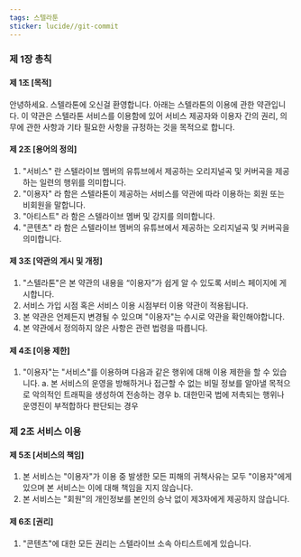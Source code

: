 ```yaml
---
tags: 스텔라툰
sticker: lucide//git-commit
---
```


### 제 1장 총칙
#### 제 1조 [목적]
안녕하세요. 스텔라톤에 오신걸 환영합니다. 아래는 스텔라톤의 이용에 관한 약관입니다. 이 약관은 스텔라톤 서비스를 이용함에 있어 서비스 제공자와 이용자 간의 권리, 의무에 관한 사항과 기타 필요한 사항을 규정하는 것을 목적으로 합니다.

#### 제 2조 [용어의 정의]
1. "서비스" 란 스텔라이브 멤버의 유튜브에서 제공하는 오리지널곡 및 커버곡을 제공하는 일련의 행위를 의미합니다.
2. "이용자" 라 함은 스텔라톤이 제공하는 서비스를 약관에 따라 이용하는 회원 또는 비회원을 말합니다.
3.  "아티스트" 라 함은 스텔라이브 멤버 및 강지를 의미합니다.
4.  "콘텐츠" 라 함은 스텔라이브 멤버의 유튜브에서 제공하는 오리지널곡 및 커버곡을 의미합니다.

#### 제 3조 [약관의 게시 및 개정]
1. "스텔라톤"은 본 약관의 내용을 “이용자”가  쉽게 알 수 있도록 서비스 페이지에 게시합니다.
2.  서비스 가입 시점 혹은 서비스 이용 시점부터 이용 약관이 적용됩니다.
3.  본 약관은 언제든지 변경될 수 있으며 "이용자"는 수시로 약관을 확인해야합니다.
4.  본 약관에서 정의하지 않은 사항은 관련 법령을 따릅니다.

#### 제 4조 [이용 제한]
1.  "이용자"는 "서비스"를 이용하며 다음과 같은 행위에 대해 이용 제한을 할 수 있습니다.
	a.  본 서비스의 운영을 방해하거나 접근할 수 없는 비밀 정보를 알아낼 목적으로 악의적인 트래픽을 생성하여 전송하는 경우
	b.  대한민국 법에 저촉되는 행위나 운영진이 부적합하다 판단되는 경우

### 제 2조 서비스 이용

#### 제 5조 [서비스의 책임]
1.  본 서비스는 "이용자"가 이용 중 발생한 모든 피해의 귀책사유는 모두 "이용자"에게 있으며 본 서비스는 이에 대해 책임을 지지 않습니다.
2.  본 서비스는 "회원"의 개인정보를 본인의 승낙 없이 제3자에게 제공하지 않습니다.
#### 제 6조 [권리]
1. "콘텐츠"에 대한 모든 권리는 스텔라이브 소속 아티스트에게 있습니다.